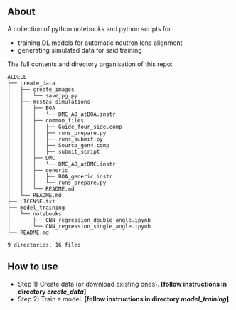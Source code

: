 ## About
A collection of python notebooks and python scripts for
  + training DL models for automatic neutron lens alignment
  + generating simulated data for said training
  
The full contents and directory organisation of this repo:

```
ALDELE
├── create_data
│   ├── create_images
│   │   └── savejpg.py
│   ├── mcstas_simulations
│   │   ├── BOA
│   │   │   └── DMC_AO_atBOA.instr
│   │   ├── common_files
│   │   │   ├── Guide_four_side.comp
│   │   │   ├── runs_prepare.py
│   │   │   ├── runs_submit.py
│   │   │   ├── Source_gen4.comp
│   │   │   ├── submit_script
│   │   ├── DMC
│   │   │   └── DMC_AO_atDMC.instr
│   │   ├── generic
│   │   │   ├── BOA_generic.instr
│   │   │   └── runs_prepare.py
│   │   └── README.md
│   └── README.md
├── LICENSE.txt
├── model_training
│   └── notebooks
│       ├── CNN_regression_double_angle.ipynb
│       └── CNN_regression_single_angle.ipynb
└── README.md

9 directories, 16 files

```

## How to use

+ Step 1) Create data (or download existing ones). **[follow instructions in directory _create_data_]**
+ Step 2) Train a model. **[follow instructions in directory _model_training_]**
